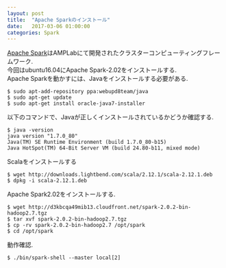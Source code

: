 ```yaml
---
layout: post
title:  "Apache Sparkのインストール"
date:   2017-03-06 01:00:00
categories: Spark
---
```

[Apache Spark](http://spark.apache.org/)はAMPLabにて開発されたクラスターコンピューティングフレームワーク.  
今回はubuntu16.04にApache Spark-2.02をインストールする.  
Apache Sparkを動かすには、Javaをインストールする必要がある.

```
$ sudo apt-add-repository ppa:webupd8team/java
$ sudo apt-get update
$ sudo apt-get install oracle-java7-installer
```

以下のコマンドで、Javaが正しくインストールされているかどうか確認する.

```
$ java -version
java version "1.7.0_80"
Java(TM) SE Runtime Environment (build 1.7.0_80-b15)
Java HotSpot(TM) 64-Bit Server VM (build 24.80-b11, mixed mode)
```

Scalaをインストールする

```
$ wget http://downloads.lightbend.com/scala/2.12.1/scala-2.12.1.deb
$ dpkg -i scala-2.12.1.deb
```

Apache Spark2.02をインストールする.

```
$ wget http://d3kbcqa49mib13.cloudfront.net/spark-2.0.2-bin-hadoop2.7.tgz
$ tar xvf spark-2.0.2-bin-hadoop2.7.tgz
$ cp -rv spark-2.0.2-bin-hadoop2.7 /opt/spark
$ cd /opt/spark
```

動作確認.

```
$ ./bin/spark-shell --master local[2]
```
